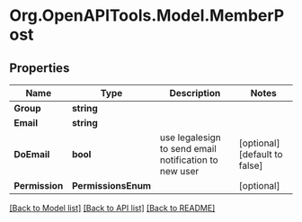 
# Org.OpenAPITools.Model.MemberPost

## Properties

Name | Type | Description | Notes
------------ | ------------- | ------------- | -------------
**Group** | **string** |  | 
**Email** | **string** |  | 
**DoEmail** | **bool** | use legalesign to send email notification to new user | [optional] [default to false]
**Permission** | **PermissionsEnum** |  | [optional] 

[[Back to Model list]](../README.md#documentation-for-models)
[[Back to API list]](../README.md#documentation-for-api-endpoints)
[[Back to README]](../README.md)

